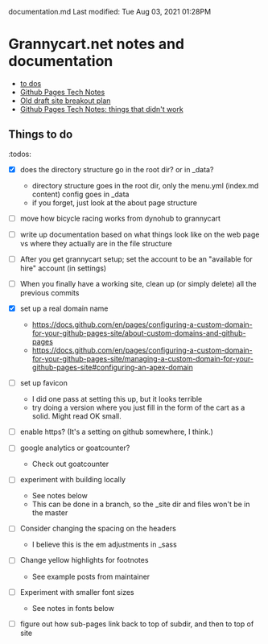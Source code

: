 documentation.md
Last modified: Tue Aug 03, 2021  01:28PM


# Grannycart.net notes and documentation
* [to dos](#todos)
* [Github Pages Tech Notes](github-pages-tech-Notes)
* [Old draft site breakout plan](old-draft-site-breakout-plan)
* [Github Pages Tech Notes: things that didn't work](tech-notes_didnt-work)


## Things to do
:todos:
* [X] does the directory structure go in the root dir? or in _data?
	* directory structure goes in the root dir, only the menu.yml (index.md content) config goes in _data
	* if you forget, just look at the about page structure
* [ ] move how bicycle racing works from dynohub to grannycart
* [ ] write up documentation based on what things look like on the web page vs where they actually are in the file structure
* [ ] After you get grannycart setup; set the account to be an "available for hire" account (in settings)
* [ ] When you finally have a working site, clean up (or simply delete) all the previous commits
* [X] set up a real domain name
	* https://docs.github.com/en/pages/configuring-a-custom-domain-for-your-github-pages-site/about-custom-domains-and-github-pages
	* https://docs.github.com/en/pages/configuring-a-custom-domain-for-your-github-pages-site/managing-a-custom-domain-for-your-github-pages-site#configuring-an-apex-domain
* [ ] set up favicon
	* I did one pass at setting this up, but it looks terrible
	* try doing a version where you just fill in the form of the cart as a solid. Might read OK small.
* [ ] enable https? (It's a setting on github somewhere, I think.)
* [ ] google analytics or goatcounter?
	* Check out goatcounter
* [ ] experiment with building locally
	* See notes below
	* This can be done in a branch, so the _site dir and files won't be in the master
* [ ] Consider changing the spacing on the headers
	* I believe this is the em adjustments in _sass
* [ ] Change yellow highlights for footnotes
	* See example posts from maintainer
* [ ] Experiment with smaller font sizes
	* See notes in fonts below
* [ ] figure out how sub-pages link back to top of subdir, and then to top of site




